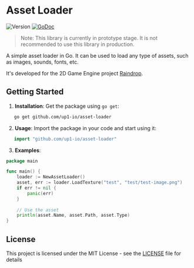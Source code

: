 # Asset Loader


![Version](https://img.shields.io/badge/Version-Prototype-red)
[![GoDoc](https://godoc.org/github.com/up1-io/ecs?status.svg)](https://godoc.org/github.com/up1-io/asset-loader)

> Note: This library is currently in prototype stage. It is not recommended to use this library in production.

A simple asset loader in Go. It can be used to load any type of assets, such as images, sounds, fonts, etc.

It's developed for the 2D Game Engine project [Raindrop](https://github.com/up1-io/raindrop).

## Getting Started

1. **Installation**: Get the package using `go get`:

```bash
   go get github.com/up1-io/asset-loader
```

2. **Usage**: Import the package in your code and start using it:

```go
   import "github.com/up1-io/asset-loader"
```

3. **Examples**:

```go
package main

func main() {
	loader := NewAssetLoader()
	asset, err := loader.LoadTexture("test", "test/test-image.png")
	if err != nil {
		panic(err)
	}
	
	// Use the asset
	println(asset.Name, asset.Path, asset.Type)
}
```

## License

This project is licensed under the MIT License - see the [LICENSE](LICENSE) file for details

